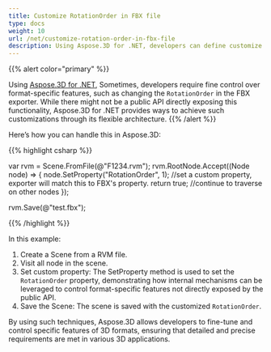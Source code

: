 ```yaml
---
title: Customize RotationOrder in FBX file
type: docs
weight: 10
url: /net/customize-rotation-order-in-fbx-file
description: Using Aspose.3D for .NET, developers can define customize the native FBX properties such as RotationOrder.
---
```


{{% alert color="primary" %}}

Using [Aspose.3D for .NET](https://products.aspose.com/3d/net/), Sometimes, developers require fine control over format-specific features, such as changing the `RotationOrder` in the FBX exporter. While there might not be a public API directly exposing this functionality, Aspose.3D for .NET provides ways to achieve such customizations through its flexible architecture.
{{% /alert %}}



Here’s how you can handle this in Aspose.3D:

{{% highlight csharp %}}

var rvm = Scene.FromFile(@"F1234.rvm");
rvm.RootNode.Accept((Node node) =>
{
    node.SetProperty("RotationOrder", 1); //set a custom property, exporter will match this to FBX's property.
    return true; //continue to traverse on other nodes 
});

rvm.Save(@"test.fbx");

{{% /highlight %}}

In this example:

1.   Create a Scene from a RVM file.
1.   Visit all node in the scene.
1.   Set custom property: The SetProperty method is used to set the `RotationOrder` property, demonstrating how internal mechanisms can be leveraged to control format-specific features not directly exposed by the public API.
1.   Save the Scene: The scene is saved with the customized `RotationOrder`.

By using such techniques, Aspose.3D allows developers to fine-tune and control specific features of 3D formats, ensuring that detailed and precise requirements are met in various 3D applications.
